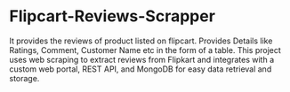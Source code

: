 # Flipcart-Reviews-Scrapper
It provides the reviews of product listed on flipcart. Provides Details like Ratings, Comment, Customer Name etc in the form of a table.
This project uses web scraping to extract reviews from Flipkart and integrates with a custom web portal, REST API, and MongoDB for easy data retrieval and storage.
